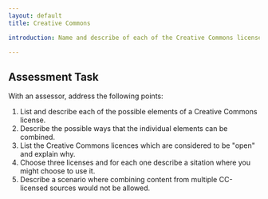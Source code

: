 ```yaml
---
layout: default
title: Creative Commons

introduction: Name and describe of each of the Creative Commons licenses, and situations where they might be used.

---
```



## Assessment Task

With an assessor, address the following points:

1. List and describe each of the possible elements of a Creative Commons license.
2. Describe the possible ways that the individual elements can be combined.
3. List the Creative Commons licences which are considered to be "open" and explain why.
4. Choose three licenses and for each one describe a sitation where you might choose to use it.
5. Describe a scenario where combining content from multiple CC-licensed sources would not be allowed.
